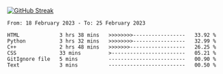 [![GitHub Streak](https://streak-stats.demolab.com?user=renren-017&theme=sea&hide_border=true&background=DD272700)](https://git.io/streak-stats)

<!--START_SECTION:waka-->

```text
From: 18 February 2023 - To: 25 February 2023

HTML             3 hrs 38 mins   >>>>>>>>-----------------   33.92 %
Python           3 hrs 32 mins   >>>>>>>>-----------------   32.99 %
C++              2 hrs 48 mins   >>>>>>>------------------   26.25 %
CSS              33 mins         >------------------------   05.21 %
GitIgnore file   5 mins          -------------------------   00.90 %
Text             3 mins          -------------------------   00.50 %
```

<!--END_SECTION:waka-->
